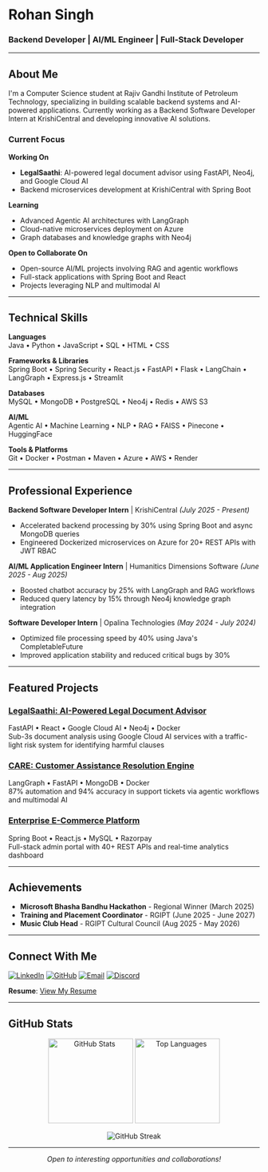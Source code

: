 # Rohan Singh

### Backend Developer | AI/ML Engineer | Full-Stack Developer

---

## About Me

I'm a Computer Science student at Rajiv Gandhi Institute of Petroleum Technology, specializing in building scalable backend systems and AI-powered applications. Currently working as a Backend Software Developer Intern at KrishiCentral and developing innovative AI solutions.

### Current Focus

**Working On**
- **LegalSaathi**: AI-powered legal document advisor using FastAPI, Neo4j, and Google Cloud AI
- Backend microservices development at KrishiCentral with Spring Boot

**Learning**
- Advanced Agentic AI architectures with LangGraph
- Cloud-native microservices deployment on Azure
- Graph databases and knowledge graphs with Neo4j

**Open to Collaborate On**
- Open-source AI/ML projects involving RAG and agentic workflows
- Full-stack applications with Spring Boot and React
- Projects leveraging NLP and multimodal AI

---

## Technical Skills

**Languages**  
Java • Python • JavaScript • SQL • HTML • CSS

**Frameworks & Libraries**  
Spring Boot • Spring Security • React.js • FastAPI • Flask • LangChain • LangGraph • Express.js • Streamlit

**Databases**  
MySQL • MongoDB • PostgreSQL • Neo4j • Redis • AWS S3

**AI/ML**  
Agentic AI • Machine Learning • NLP • RAG • FAISS • Pinecone • HuggingFace

**Tools & Platforms**  
Git • Docker • Postman • Maven • Azure • AWS • Render

---

## Professional Experience

**Backend Software Developer Intern** | KrishiCentral *(July 2025 - Present)*
- Accelerated backend processing by 30% using Spring Boot and async MongoDB queries
- Engineered Dockerized microservices on Azure for 20+ REST APIs with JWT RBAC

**AI/ML Application Engineer Intern** | Humanitics Dimensions Software *(June 2025 - Aug 2025)*
- Boosted chatbot accuracy by 25% with LangGraph and RAG workflows
- Reduced query latency by 15% through Neo4j knowledge graph integration

**Software Developer Intern** | Opalina Technologies *(May 2024 - July 2024)*
- Optimized file processing speed by 40% using Java's CompletableFuture
- Improved application stability and reduced critical bugs by 30%

---

## Featured Projects

### [LegalSaathi: AI-Powered Legal Document Advisor](https://github.com/Strizzyy/LegalSaathi)
FastAPI • React • Google Cloud AI • Neo4j • Docker  
Sub-3s document analysis using Google Cloud AI services with a traffic-light risk system for identifying harmful clauses

### [CARE: Customer Assistance Resolution Engine](https://github.com/Strizzyy/CARE)
LangGraph • FastAPI • MongoDB • Docker  
87% automation and 94% accuracy in support tickets via agentic workflows and multimodal AI

### [Enterprise E-Commerce Platform](https://github.com/Strizzyy/Enterprise-Ecommerce)
Spring Boot • React.js • MySQL • Razorpay  
Full-stack admin portal with 40+ REST APIs and real-time analytics dashboard

---

## Achievements

- **Microsoft Bhasha Bandhu Hackathon** - Regional Winner (March 2025)
- **Training and Placement Coordinator** - RGIPT (June 2025 - June 2027)
- **Music Club Head** - RGIPT Cultural Council (Aug 2025 - May 2026)

---

## Connect With Me

[![LinkedIn](https://img.shields.io/badge/LinkedIn-0077B5?style=for-the-badge&logo=linkedin&logoColor=white)](https://linkedin.com/in/rohan-singh-190b99289)
[![GitHub](https://img.shields.io/badge/GitHub-100000?style=for-the-badge&logo=github&logoColor=white)](https://github.com/Strizzyy)
[![Email](https://img.shields.io/badge/Email-D14836?style=for-the-badge&logo=gmail&logoColor=white)](mailto:rohan.singh200402@gmail.com)
[![Discord](https://img.shields.io/badge/Discord-5865F2?style=for-the-badge&logo=discord&logoColor=white)](https://discord.gg/cVzYwqCD)

**Resume**: [View My Resume](https://drive.google.com/file/d/1EqjgpAgd_4TztIkS3-_Tt95Vwi4HSYMo/view?usp=sharing)

---

## GitHub Stats

<p align="center">
  <img src="https://github-readme-stats.vercel.app/api?username=Strizzyy&show_icons=true&theme=dark&hide_border=true&bg_color=0D1117&title_color=58A6FF&icon_color=58A6FF&text_color=C9D1D9" alt="GitHub Stats" height="170"/>
  <img src="https://github-readme-stats.vercel.app/api/top-langs?username=Strizzyy&show_icons=true&theme=dark&hide_border=true&bg_color=0D1117&title_color=58A6FF&text_color=C9D1D9&layout=compact" alt="Top Languages" height="170"/>
</p>

<p align="center">
  <img src="https://github-readme-streak-stats.herokuapp.com/?user=Strizzyy&theme=dark&hide_border=true&background=0D1117&ring=58A6FF&fire=58A6FF&currStreakLabel=58A6FF" alt="GitHub Streak"/>
</p>

---

<p align="center">
  <i>Open to interesting opportunities and collaborations!</i>
</p>
